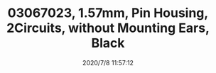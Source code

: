 ﻿---
layout: post 
title: 03067023, 1.57mm, Pin Housing, 2Circuits, without Mounting  Ears, Black
tags: 1625
categories: housing-terminal
overview: 1.57mm Diameter Standard .062" Pin and Socket Plug Housing, 2 Circuits, without Mounting Ears, Black
series: 1625
part_number: 03067023
thumb_img: static/202007/444-thumb-20200708195744.jpg
small_img: static/202007/444-20200708195744.jpg
date: 2020/7/8 11:57:12
---



